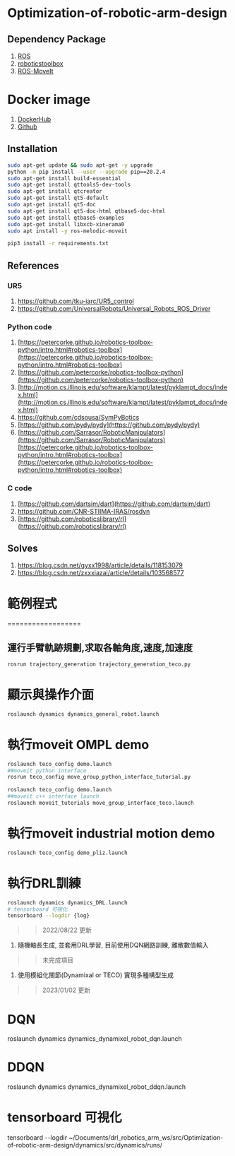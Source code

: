 # Optimization-of-robotic-arm-design
## Dependency Package
1. [ROS](https://wiki.ros.org/melodic/Installation/Ubuntu)
2. [roboticstoolbox](https://github.com/petercorke/robotics-toolbox-python)
3. [ROS-MoveIt](https://moveit.ros.org/install/source/)

# Docker image
1. [DockerHub](https://hub.docker.com/repository/docker/samkaiyang/opt_dynamic_design)
2. [Github](https://github.com/SamKaiYang/docker-Optimization-of-robotic-arm-design.git)

## Installation
```bash
sudo apt-get update && sudo apt-get -y upgrade
python -m pip install --user --upgrade pip==20.2.4
sudo apt-get install build-essential
sudo apt-get install qttools5-dev-tools
sudo apt-get install qtcreator
sudo apt-get install qt5-default
sudo apt-get install qt5-doc
sudo apt-get install qt5-doc-html qtbase5-doc-html
sudo apt-get install qtbase5-examples
sudo apt-get install libxcb-xinerama0
sudo apt install -y ros-melodic-moveit

pip3 install -r requirements.txt
``` 

## References
###  UR5
1. https://github.com/tku-iarc/UR5_control
2. https://github.com/UniversalRobots/Universal_Robots_ROS_Driver
### Python code 
1. [https://petercorke.github.io/robotics-toolbox-python/intro.html#robotics-toolbox](https://petercorke.github.io/robotics-toolbox-python/intro.html#robotics-toolbox)
2. [https://github.com/petercorke/robotics-toolbox-python](https://github.com/petercorke/robotics-toolbox-python)
3. [http://motion.cs.illinois.edu/software/klampt/latest/pyklampt_docs/index.html](http://motion.cs.illinois.edu/software/klampt/latest/pyklampt_docs/index.html)
4. https://github.com/cdsousa/SymPyBotics
5. [https://github.com/pydy/pydy](https://github.com/pydy/pydy)
6. [https://github.com/Sarrasor/RoboticManipulators](https://github.com/Sarrasor/RoboticManipulators)[https://petercorke.github.io/robotics-toolbox-python/intro.html#robotics-toolbox](https://petercorke.github.io/robotics-toolbox-python/intro.html#robotics-toolbox)
### C code
1. [https://github.com/dartsim/dart](https://github.com/dartsim/dart)
2. https://github.com/CNR-STIIMA-IRAS/rosdyn
3. [https://github.com/roboticslibrary/rl](https://github.com/roboticslibrary/rl)

## Solves
1. https://blog.csdn.net/gyxx1998/article/details/118153079
2. https://blog.csdn.net/zxxxiazai/article/details/103568577


# 範例程式
==================
## 運行手臂軌跡規劃,求取各軸角度,速度,加速度
```bash
rosrun trajectory_generation trajectory_generation_teco.py 
```
# 顯示與操作介面
```bash
roslaunch dynamics dynamics_general_robot.launch 
```
# 執行moveit OMPL demo
```bash
roslaunch teco_config demo.launch
##moveit python interface 
rosrun teco_config move_group_python_interface_tutorial.py 
```

```bash
roslaunch teco_config demo.launch
##moveit c++ interface launch
roslaunch moveit_tutorials move_group_interface_teco.launch 
```

# 執行moveit industrial motion demo
```bash
roslaunch teco_config demo_pliz.launch
```


# 執行DRL訓練
```bash
roslaunch dynamics dynamics_DRL.launch
# tensorboard 可視化
tensorboard --logdir {log}
```

>>2022/08/22 更新
1. 隨機軸長生成, 並套用DRL學習, 目前使用DQN網路訓練, 離散數值輸入

>>未完成項目
1. 使用模組化關節(Dynamixal or TECO) 實現多種構型生成

>>2023/01/02 更新

# DQN
roslaunch dynamics dynamics_dynamixel_robot_dqn.launch
# DDQN
roslaunch dynamics dynamics_dynamixel_robot_ddqn.launch

# tensorboard 可視化
tensorboard --logdir ~/Documents/drl_robotics_arm_ws/src/Optimization-of-robotic-arm-design/dynamics/src/dynamics/runs/